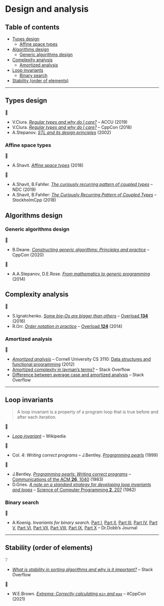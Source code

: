 # Design and analysis <!-- omit in toc -->

## Table of contents <!-- omit in toc -->

- [Types design](#types-design)
	- [Affine space types](#affine-space-types)
- [Algorithms design](#algorithms-design)
	- [Generic algorithms design](#generic-algorithms-design)
- [Complexity analysis](#complexity-analysis)
	- [Amortized analysis](#amortized-analysis)
- [Loop invariants](#loop-invariants)
	- [Binary search](#binary-search)
- [Stability (order of elements)](#stability-order-of-elements)

---

## Types design

:movie_camera:

- V.Ciura. [*Regular types and why do I care?*](https://www.youtube.com/watch?v=OMhzlcBl9Hc) – ACCU (2019)
- V.Ciura. [*Regular types and why do I care?*](https://www.youtube.com/watch?v=h60zqdzIelE) – CppCon (2018)
- A.Stepanov. [*STL and its design principles*](https://www.youtube.com/watch?v=COuHLky7E2Q) (2002)

### Affine space types

:link:

- A.Shavit. [*Affine space types*](http://videocortex.io/2018/Affine-Space-Types/) (2018)

:movie_camera:

- A.Shavit, B.Fahller. [*The curiously recurring pattern of coupled types*](https://www.youtube.com/watch?v=msi4WNQZyWs) – NDC (2019)
- A.Shavit, B.Fahller: [*The Curiously Recurring Pattern of Coupled Types*](https://www.youtube.com/watch?v=EhlYsKnAmjs) – StockholmCpp (2018)

## Algorithms design

### Generic algorithms design

:movie_camera:

- B.Deane. [*Constructing generic algorithms: Principles and practice*](https://www.youtube.com/watch?v=InMh3JxbiTs) – CppCon (2020)

:book:

- A.A.Stepanov, D.E.Rose. [*From mathematics to generic programming*](http://www.fm2gp.com/) (2014)

## Complexity analysis

:link:

- S.Ignatchenko. [*Some big-Os are bigger than others*](https://accu.org/journals/overload/24/134/ignatchenko_2268/) – [Overload **134**](https://accu.org/journals/overload/overload134) (2016)
- R.Orr. [*Order notation in practice*](https://accu.org/journals/overload/22/124/orr_2043/) – [Overload **124**](https://accu.org/journals/overload/overload124) (2014)

### Amortized analysis

:link:

- [*Amortized analysis*](https://www.cs.cornell.edu/courses/cs3110/2012sp/lectures/lec21-amortized/lec21.html) – Cornell University CS 3110: [Data structures and functional programming](https://www.cs.cornell.edu/courses/cs3110/2012sp/index.php) (2012)
- [Amortized complexity in layman’s terms?](https://stackoverflow.com/q/15079327) – Stack Overflow
- [Difference between average case and amortized analysis](https://stackoverflow.com/q/7333376) – Stack Overflow

---

## Loop invariants

> A loop invariant is a property of a program loop that is true before and after each iteration.

:link:

- [*Loop invariant*](https://en.wikipedia.org/wiki/Loop_invariant) – Wikipedia

:book:

- Col. 4: *Writing correct programs* – J.Bentley. [*Programming pearls*](https://www.oreilly.com/library/view/programming-pearls-second/9780134498058/) (1999)

:page_facing_up:

- J.Bentley. [*Programming pearls: Writing correct programs*](https://www.cs.tufts.edu/~nr/cs257/archive/jon-bentley/correct-programs.pdf) – [Communications of the ACM **26**, 1040](https://doi.org/10.1145/358476.358484) (1983)
- D.Gries. [*A note on a standard strategy for developing loop invariants and loops*](https://core.ac.uk/download/pdf/82596333.pdf) – [Science of Computer Programming **2**, 207](https://dx.doi.org/10.1016/0167-6423(83)90015-1) (1982)

### Binary search

:link:

- A.Koenig. *Invariants for binary search.* [Part I](http://www.drdobbs.com/cpp/invariants-for-binary-search-part-1-a-si/240169169), [Part II](http://www.drdobbs.com/cpp/invariants-for-binary-search-part-2-refi/240169199), [Part III](http://www.drdobbs.com/cpp/invariants-for-binary-search-part-3-impr/240169239), [Part IV](http://www.drdobbs.com/cpp/invariants-for-binary-search-part-4-usin/240169267), [Part V](http://www.drdobbs.com/cpp/abstractions-for-binary-search-part-5-ge/240169289), [Part VI](http://www.drdobbs.com/cpp/abstractions-for-binary-search-part-6-ho/240169326), [Part VII](http://www.drdobbs.com/cpp/abstractions-for-binary-search-part-7-ch/240169367), [Part VIII](http://www.drdobbs.com/cpp/abstractions-for-binary-search-part-8-wh/240169392), [Part IX](http://www.drdobbs.com/cpp/abstractions-for-binary-search-part-9-wh/240169416), [Part X](http://www.drdobbs.com/cpp/abstractions-for-binary-search-part-10-p/240169437) – Dr.Dobb’s Journal

---

## Stability (order of elements)

:grey_question:

- [*What is stability in sorting algorithms and why is it important?*](https://stackoverflow.com/q/1517793) – Stack Overflow

:movie_camera:

- W.E.Brown. [*Extrema: Correctly calculating `min` and `max`*](https://www.youtube.com/watch?v=e-TNCbX8mOQ) – itCppCon (2021)
